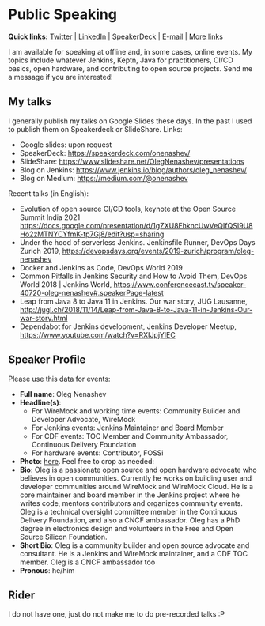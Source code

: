 # Public Speaking

**Quick links:**
[Twitter](https://twitter.com/oleg_nenashev) |
[LinkedIn](https://www.linkedin.com/in/onenashev/) |
[SpeakerDeck](https://speakerdeck.com/onenashev/) |
[E-mail](mailto:o.v.nenashev+opportunities@gmail.com) |
[More links](https://linktr.ee/onenashev)

I am available for speaking at offline and, in some cases, online events.
My topics include whatever Jenkins, Keptn, Java for practitioners, CI/CD basics, open hardware,
and contributing to open source projects.
Send me a message if you are interested!

## My talks

I generally publish my talks on Google Slides these days.
In the past I used to publish them on Speakerdeck or SlideShare.
Links:

* Google slides: upon request
* SpeakerDeck: https://speakerdeck.com/onenashev/ 
* SlideShare: https://www.slideshare.net/OlegNenashev/presentations
* Blog on Jenkins: https://www.jenkins.io/blog/authors/oleg_nenashev/
* Blog on Medium: https://medium.com/@onenashev

Recent talks (in English):

* Evolution of open source CI/CD tools, keynote at the Open Source Summit India 2021 https://docs.google.com/presentation/d/1gZXU8FhkncUwVeQIfQSI9U8Ho2zMTNYCYfmK-tp7Gj8/edit?usp=sharing
* Under the hood of serverless Jenkins. Jenkinsfile Runner, DevOps Days Zurich 2019, https://devopsdays.org/events/2019-zurich/program/oleg-nenashev 
* Docker and Jenkins as Code, DevOps World 2019
* Common Pitfalls in Jenkins Security and How to Avoid Them, DevOps World 2018 | Jenkins World, https://www.conferencecast.tv/speaker-40720-oleg-nenashev#.speakerPage-latest 
* Leap from Java 8 to Java 11 in Jenkins. Our war story, JUG Lausanne, http://jugl.ch/2018/11/14/Leap-from-Java-8-to-Java-11-in-Jenkins-Our-war-story.html 
* Dependabot for Jenkins development, Jenkins Developer Meetup, https://www.youtube.com/watch?v=RXIJpjYlEC 

## Speaker Profile

Please use this data for events:

* **Full name**: Oleg Nenashev
* **Headline(s)**:
  * For WireMock and working time events: Community Builder and Developer Advocate, WireMock
  * For Jenkins events: Jenkins Maintainer and Board Member 
  * For CDF events: TOC Member and Community Ambassador, Continuous Delivery Foundation
  * For hardware events: Contributor, FOSSi
*  **Photo**: [here](/images/profile.jpg).
   Feel free to crop as needed:
* **Bio**:
Oleg is a passionate open source and open hardware advocate who believes in open communities.
Currently he works on building user and developer communities around WireMock and WireMock Cloud.
He is a core maintainer and board member in the Jenkins project where he writes code, mentors contributors and organizes community events.
Oleg is a technical oversight committee member in the Continuous Delivery Foundation, and also a CNCF ambassador.
Oleg has a PhD degree in electronics design and volunteers in the Free and Open Source Silicon Foundation.
* **Short Bio**: Oleg is a community builder and open source advocate and consultant. He is a Jenkins and WireMock maintainer, and a CDF TOC member. Oleg is a CNCF ambassador too
* **Pronous**: he/him

## Rider

I do not have one, just do not make me to do pre-recorded talks :P

